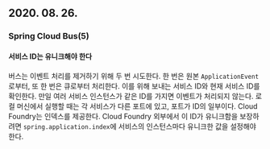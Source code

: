 ## 2020. 08. 26.

### Spring Cloud Bus(5)

#### 서비스 ID는 유니크해야 한다

버스는 이벤트 처리를 제거하기 위해 두 번 시도한다. 한 번은 원본 `ApplicationEvent`로부터, 또 한 번은 큐로부터 처리한다. 이를 위해 보내는 서비스 ID와 현재 서비스 ID를 확인한다. 만일 여러 서비스 인스턴스가 같은 ID를 가지면 이벤트가 처리되지 않는다. 로컬 머신에서 실행할 때는 각 서비스가 다른 포트에 있고, 포트가 ID의 일부이다. Cloud Foundry는 인덱스를 제공한다. Cloud Foundry 외부에서 이 ID가 유니크함을 보장하려면 `spring.application.index`에 서비스의 인스턴스마다 유니크한 값을 설정해야 한다.

